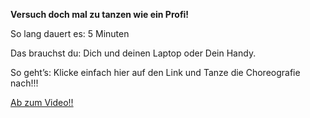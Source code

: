 **Versuch doch mal zu tanzen wie ein Profi!**

So lang dauert es: 5 Minuten

Das brauchst du: Dich und deinen Laptop oder Dein Handy.

So geht’s: Klicke einfach hier auf den Link und Tanze die Choreografie nach!!!

[Ab zum Video!!](https://www.youtube.com/watch?v=SWHS4HsgnUk)

